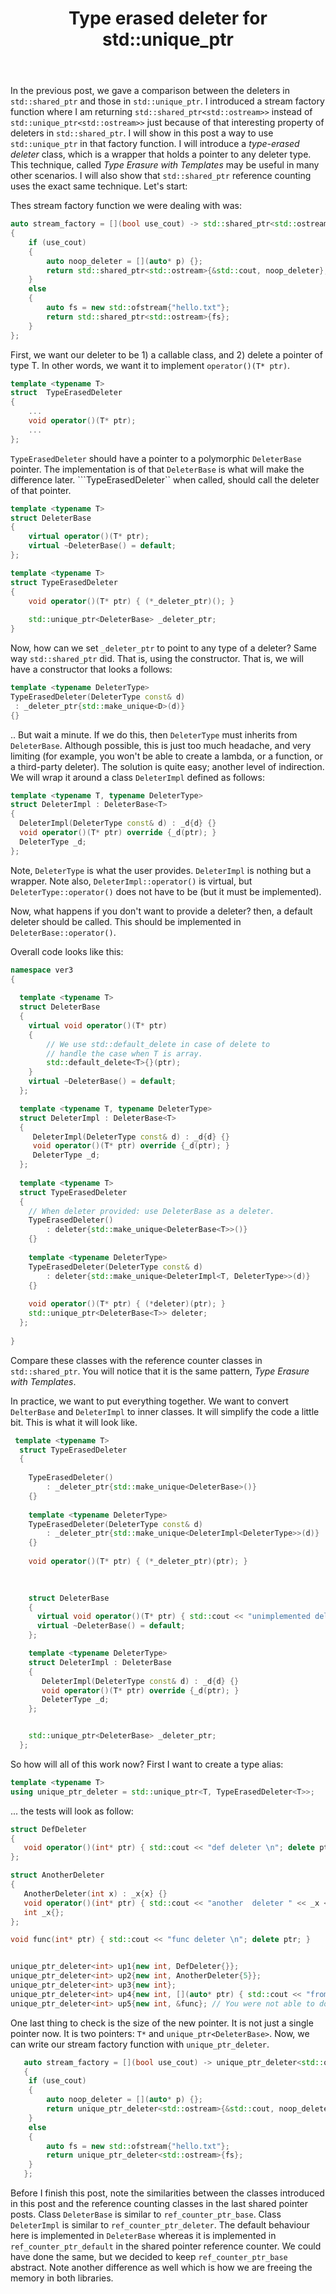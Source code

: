 ﻿---
layout: post
title: "Type erased deleter for std::unique_ptr"
categories: C++
keywords: programming; C++
published: true
---


In the previous post, we gave a comparison between the deleters in ``std::shared_ptr`` and those in ``std::unique_ptr``.  I introduced a stream factory function where I am returning ``std::shared_ptr<std::ostream>>`` instead of ``std::unique_ptr<std::ostream>>`` just because of that interesting property of deleters in ``std::shared_ptr``.  I will show in this post a way to use ``std::unique_ptr`` in that factory function.  I will introduce a *type-erased deleter* class, which is a wrapper that holds a pointer to any deleter type.  This technique, called *Type Erasure with Templates* may be useful in many other scenarios.  I will also show that ``std::shared_ptr`` reference counting uses the exact same technique. Let's start: 

Thes stream factory function we were dealing with was: 
```cpp
auto stream_factory = [](bool use_cout) -> std::shared_ptr<std::ostream>
{     
    if (use_cout) 
    { 
        auto noop_deleter = [](auto* p) {}; 
        return std::shared_ptr<std::ostream>{&std::cout, noop_deleter}; 
    }
    else 
    { 
        auto fs = new std::ofstream{"hello.txt"}; 
        return std::shared_ptr<std::ostream>{fs};
    }
};
```


First, we want our deleter to be 1) a callable class, and 2) delete a pointer of type T. In other words, we want it to implement ``operator()(T* ptr)``. 

```cpp
template <typename T> 
struct  TypeErasedDeleter
{
	...
	void operator()(T* ptr); 
	...
}; 
```

``TypeErasedDeleter`` should have a pointer to a polymorphic ``DeleterBase`` pointer. The implementation is of that ``DeleterBase`` is what will make the difference later. ```TypeErasedDeleter`` when called, should call the deleter of that pointer. 

```cpp
template <typename T> 
struct DeleterBase
{ 
	virtual operator()(T* ptr); 
	virtual ~DeleterBase() = default; 
}; 

template <typename T> 
struct TypeErasedDeleter
{
	void operator()(T* ptr) { (*_deleter_ptr)(); }
	
	std::unique_ptr<DeleterBase> _deleter_ptr; 
} 
```

Now, how can we set ``_deleter_ptr`` to point to any type of a deleter? Same way ``std::shared_ptr`` did. That is, using the constructor.  That is, we will have a constructor that looks a follows: 

```cpp
template <typename DeleterType> 
TypeErasedDeleter(DeleterType const& d)
 : _deleter_ptr{std::make_unique<D>(d)}
{} 
```

.. But wait a minute. If we do this, then ``DeleterType`` must inherits from ``DeleterBase``.  Although possible, this is just too much headache, and very limiting (for example, you won't be able to create a lambda, or a function, or a third-party deleter).  The solution is quite easy; another level of indirection.  We will wrap it around a class ``DeleterImpl`` defined as follows: 

```cpp
template <typename T, typename DeleterType>
struct DeleterImpl : DeleterBase<T>
{
  DeleterImpl(DeleterType const& d) : _d{d} {} 
  void operator()(T* ptr) override {_d(ptr); } 
  DeleterType _d; 
};   
```

Note, ``DeleterType`` is what the user provides. ``DeleterImpl`` is nothing but a wrapper. Note also, ``DeleterImpl::operator()`` is virtual, but ``DeleterType::operator()`` does not have to be (but it must be implemented). 

Now, what happens if you don't want to provide a deleter? then, a default deleter should be called. This should be implemented in ``DeleterBase::operator()``. 

Overall code looks like this: 

```cpp
namespace ver3
{
  
  template <typename T>
  struct DeleterBase
  {
    virtual void operator()(T* ptr) 
    { 
        // We use std::default_delete in case of delete to 
        // handle the case when T is array. 
        std::default_delete<T>{}(ptr);
    }
    virtual ~DeleterBase() = default;
  }; 

  template <typename T, typename DeleterType>
  struct DeleterImpl : DeleterBase<T>
  {
     DeleterImpl(DeleterType const& d) : _d{d} {} 
     void operator()(T* ptr) override {_d(ptr); } 
     DeleterType _d; 
  }; 
  
  template <typename T>
  struct TypeErasedDeleter
  {
    // When deleter provided: use DeleterBase as a deleter. 
    TypeErasedDeleter() 
        : deleter{std::make_unique<DeleterBase<T>>()}
    {} 
    
    template <typename DeleterType>
    TypeErasedDeleter(DeleterType const& d) 
        : deleter{std::make_unique<DeleterImpl<T, DeleterType>>(d)}
    {} 
    
    void operator()(T* ptr) { (*deleter)(ptr); }
    std::unique_ptr<DeleterBase<T>> deleter; 
  }; 
    
} 
```

Compare these classes with the reference counter classes in ``std::shared_ptr``. You will notice that it is the same pattern, *Type Erasure with Templates*. 

In practice, we want to put everything together. We want to convert ``DelterBase`` and ``DeleterImpl`` to inner classes.  It will simplify the code a little bit. This is what it will look like. 

```cpp
 template <typename T>
  struct TypeErasedDeleter
  {
    
    TypeErasedDeleter() 
        : _deleter_ptr{std::make_unique<DeleterBase>()}
    {} 
    
    template <typename DeleterType>
    TypeErasedDeleter(DeleterType const& d) 
        : _deleter_ptr{std::make_unique<DeleterImpl<DeleterType>>(d)}
    {} 
    
    void operator()(T* ptr) { (*_deleter_ptr)(ptr); }
    
     

    struct DeleterBase
    {
      virtual void operator()(T* ptr) { std::cout << "unimplemented deleter \n";  delete ptr; }
      virtual ~DeleterBase() = default;
    }; 

    template <typename DeleterType>
    struct DeleterImpl : DeleterBase
    {
       DeleterImpl(DeleterType const& d) : _d{d} {} 
       void operator()(T* ptr) override {_d(ptr); } 
       DeleterType _d; 
    };    


    std::unique_ptr<DeleterBase> _deleter_ptr; 
  }; 
```

So how will all of this work now? 
First I want to create a type alias: 

```cpp
template <typename T> 
using unique_ptr_deleter = std::unique_ptr<T, TypeErasedDeleter<T>>; 
```

... the tests will look as follow: 
```cpp
struct DefDeleter 
{
   void operator()(int* ptr) { std::cout << "def deleter \n"; delete ptr;  } 
}; 

struct AnotherDeleter 
{
   AnotherDeleter(int x) : _x{x} {}
   void operator()(int* ptr) { std::cout << "another  deleter " << _x << '\n'; delete ptr;  }
   int _x{}; 
};

void func(int* ptr) { std::cout << "func deleter \n"; delete ptr; }


unique_ptr_deleter<int> up1{new int, DefDeleter{}}; 
unique_ptr_deleter<int> up2{new int, AnotherDeleter{5}}; 
unique_ptr_deleter<int> up3{new int}; 
unique_ptr_deleter<int> up4{new int, [](auto* ptr) { std::cout << "from lambda \n"; delete ptr; }}; 
unique_ptr_deleter<int> up5{new int, &func}; // You were not able to do with std::unique_ptr. 

```

One last thing to check is the size of the new pointer. It is not just a single pointer now. It is two pointers: ``T*`` and ``unique_ptr<DeleterBase>``.   Now, we can write our stream factory function with ``unique_ptr_deleter``. 

```cpp
   auto stream_factory = [](bool use_cout) -> unique_ptr_deleter<std::ostream>
   {     
    if (use_cout) 
    { 
        auto noop_deleter = [](auto* p) {}; 
        return unique_ptr_deleter<std::ostream>{&std::cout, noop_deleter}; 
    }
    else 
    { 
        auto fs = new std::ofstream{"hello.txt"}; 
        return unique_ptr_deleter<std::ostream>{fs};
    }
   };
```


Before I finish this post, note the similarities between the classes introduced in this post and the reference counting classes in the last shared pointer posts. Class ``DeleterBase`` is similar to ``ref_counter_ptr_base``. Class ``DeleterImpl`` is similar to ``ref_counter_ptr_deleter``. The default behaviour here is implemented in ``DeleterBase`` whereas it is implemented in ``ref_counter_ptr_default`` in  the shared pointer reference counter. We could have done the same, but we decided to keep ``ref_counter_ptr_base`` abstract. Note another difference as well which is how we are freeing the memory in both libraries. 